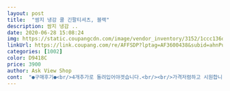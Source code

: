```yaml
---
layout: post 
title:  "쌈지 냉감 쿨 긴팔티셔츠, 블랙" 
description: 쌈지 냉감 ..
date: 2020-06-28 15:08:24 
img: https://static.coupangcdn.com/image/vendor_inventory/3152/1ccc136d906acd045c5a8c08460c7287796e59ca94376337ca4bf829572c.jpg 
linkUrl: https://link.coupang.com/re/AFFSDP?lptag=AF3600438&subid=ahnPublicAsk&pageKey=1530584513&itemId=2624929224&vendorItemId=70635044904&traceid=V0-113-785a1d1584f8c517 
categories: [1002] 
color: D9418C 
price: 3900 
author: Ask View Shop 
cont:  "●구매후기●<br/>4개추가로 돌려입어야겟습니다.<br/><br/>가격저렴하고 시원합니다.<br/><br/>그래도 싸니깐.<br/>.<br/><br/>그래서 재구매하여 지인에게 선물도 하였습니다.<br/><br/>내 팔이.<br/> 짧은가 팔 기장이 많이 기네요.<br/> 여름 작업할 때 입을거라 기냥 많이 접어서 입고 있네요<br/>민무늬면 더좋았을걸 아쉬움이 있습니다.<br/><br/>싼맛에 삿지만 다른제품보다 고급져 보이고 착용감도 좋습니다.<br/><br/>작게나왔다해서 크게시켰더니크네요ㅋ<br/>" 
---
```

